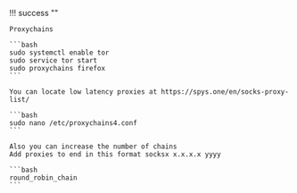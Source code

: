 !!! success ""

    Proxychains
    
    ```bash
    sudo systemctl enable tor
    sudo service tor start
    sudo proxychains firefox
    ```

    You can locate low latency proxies at https://spys.one/en/socks-proxy-list/
    
    ```bash
    sudo nano /etc/proxychains4.conf
    ```

    Also you can increase the number of chains
    Add proxies to end in this format socksx x.x.x.x yyyy
    
    ```bash
    round_robin_chain
    ```
